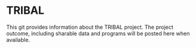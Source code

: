 # TRIBAL
This git provides information about the TRIBAL project. The project outcome, including sharable data and programs will be posted here when available.
